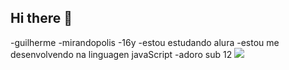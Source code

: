 ## Hi there 👋

-guilherme
-mirandopolis
-16y
-estou estudando alura
-estou me desenvolvendo na linguagen javaScript
-adoro sub 12
![](https://www.meiahora.com.br/_midias/jpg/2019/10/14/kid_bengala-13739124.jpg)
